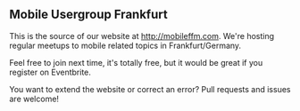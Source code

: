 Mobile Usergroup Frankfurt
--------------------------

This is the source of our website at http://mobileffm.com. We're hosting regular meetups to mobile related topics in Frankfurt/Germany.

Feel free to join next time, it's totally free, but it would be great if you register on Eventbrite.

You want to extend the website or correct an error? Pull requests and issues are welcome!
